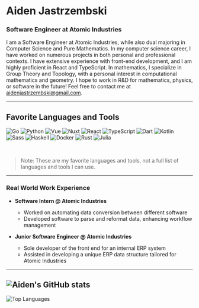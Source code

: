 # Aiden Jastrzembski

### **Software Engineer at Atomic Industries**

I am a Software Engineer at Atomic Industries, while also dual majoring in Computer Science and Pure Mathematics. In my computer science career, I have worked on numerous projects in both personal and professional contexts. I have extensive experience with front-end development, and I am highly proficient in React and TypeScript. In mathematics, I specialize in Group Theory and Topology, with a personal interest in computational mathematics and geometry. I hope to work in R&D for mathematics, physics, or software in the future! Feel free to contact me at [aidenjastrzembski@gmail.com](mailto:aidenjastrzembski@gmail.com).

---

## Favorite Languages and Tools

![Go](https://img.shields.io/badge/-Go-3776AB?style=flat-square&logo=go&logoColor=white)
![Python](https://img.shields.io/badge/-Python-3776AB?style=flat-square&logo=python&logoColor=white)
![Vue](https://img.shields.io/badge/-Vue.js-42b883?style=flat-square&logo=vue.js&logoColor=white)
![Nuxt](https://img.shields.io/badge/-Nuxt.js-00C58E?style=flat-square&logo=nuxt.js&logoColor=white)
![React](https://img.shields.io/badge/-React-61DAFB?style=flat-square&logo=react&logoColor=black)
![TypeScript](https://img.shields.io/badge/-TypeScript-007ACC?style=flat-square&logo=typescript&logoColor=white)
![Dart](https://img.shields.io/badge/-Dart-0175C2?style=flat-square&logo=dart&logoColor=white)
![Kotlin](https://img.shields.io/badge/-Kotlin-0095D5?style=flat-square&logo=kotlin&logoColor=white)
![Sass](https://img.shields.io/badge/-Sass-CC6699?style=flat-square&logo=sass&logoColor=white)
![Haskell](https://img.shields.io/badge/-Haskell-5D4F85?style=flat-square&logo=haskell&logoColor=white)
![Docker](https://img.shields.io/badge/-Docker-2496ED?style=flat-square&logo=docker&logoColor=white)
![Rust](https://img.shields.io/badge/-Rust-000000?style=flat-square&logo=rust&logoColor=white)
![Julia](https://img.shields.io/badge/-Julia-9558B2?style=flat-square&logo=julia&logoColor=white)


<br />

> Note: These are my favorite languages and tools, not a full list of languages and tools I can use.

---

### Real World Work Experience
- **Software Intern @ Atomic Industries**
  - Worked on automating data conversion between different software
  - Developed software to parse and reformat data, enhancing workflow management

- **Junior Software Engineer @ Atomic Industries**
  - Sole developer of the front end for an internal ERP system
  - Assisted in developing a unique ERP data structure tailored for Atomic Industries

---

![Aiden's GitHub stats](https://github-readme-stats.vercel.app/api?username=AidenJastrzembski&show_icons=true&theme=radical)
---
![Top Languages](https://github-readme-stats.vercel.app/api/top-langs/?username=AidenJastrzembski&layout=compact&theme=radical)


